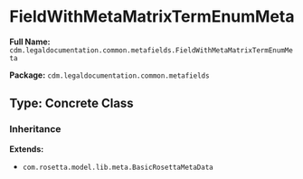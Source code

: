 # FieldWithMetaMatrixTermEnumMeta

**Full Name:** `cdm.legaldocumentation.common.metafields.FieldWithMetaMatrixTermEnumMeta`

**Package:** `cdm.legaldocumentation.common.metafields`

## Type: Concrete Class

### Inheritance

**Extends:**
- `com.rosetta.model.lib.meta.BasicRosettaMetaData`

